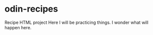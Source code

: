 # odin-recipes
Recipe HTML project
Here I will be practicing things. I wonder what will happen here.
